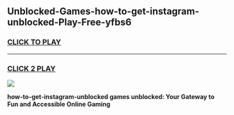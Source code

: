 
## Unblocked-Games-how-to-get-instagram-unblocked-Play-Free-yfbs6
<h3>
<a href="https://premium76.site?title=how-to-get-instagram-unblocked&ref=23A">CLICK TO PLAY</a></h3>
<hr>

<h3>
<a href="https://premium76.site?title=how-to-get-instagram-unblocked&ref=23A">CLICK 2 PLAY</a>
  
</h3>

<a href="https://premium76.site?title=how-to-get-instagram-unblocked&ref=23A"><img src="https://clearcache.store/games.png"></a>


**how-to-get-instagram-unblocked games unblocked: Your Gateway to Fun and Accessible Online Gaming**
